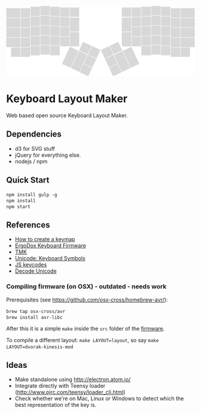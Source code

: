 ![ergodox](ergodox.png)

# Keyboard Layout Maker
Web based open source Keyboard Layout Maker.

## Dependencies

- d3 for SVG stuff
- jQuery for everything else.
- nodejs / npm

## Quick Start

    npm install gulp -g
    npm install
    npm start

## References

- [How to create a keymap](https://github.com/benblazak/ergodox-firmware#create-a-new-keymap)
- [ErgoDox Keyboard Firmware](https://github.com/benblazak/ergodox-firmware)
- [TMK](https://github.com/tenderlove/tmk_keyboard/tree/master/keyboard/ergodox)
- [Unicode: Keyboard Symbols](http://xahlee.info/comp/unicode_computing_symbols.html)
- [JS keycodes](http://www.cambiaresearch.com/articles/15/javascript-char-codes-key-codes)
- [Decode Unicode](http://www.decodeunicode.org/en/)

### Compiling firmware (on OSX) - outdated - needs work

Prerequisites (see https://github.com/osx-cross/homebrew-avr/):

    brew tap osx-cross/avr
    brew install avr-libc

After this it is a simple `make` inside the `src` folder of the [firmware](https://github.com/benblazak/ergodox-firmware).

To compile a different layout: `make LAYOUT=layout`, so say `make LAYOUT=dvorak-kinesis-mod`

## Ideas

- Make standalone using http://electron.atom.io/
- Integrate directly with Teensy loader (http://www.pjrc.com/teensy/loader_cli.html)
- Check whether we're on Mac, Linux or Windows to detect which the best representation of the key is.